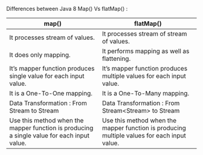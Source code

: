 Differences between Java 8 Map() Vs flatMap() :

map() | flatMap() | 
--- | --- |  
It processes stream of values. | It processes stream of stream of values. 
It does only mapping. | It performs mapping as well as flattening.
It’s mapper function produces single value for each input value. | It’s mapper function produces multiple values for each input value. 
It is a One-To-One mapping. | It is a One-To-Many mapping. 
Data Transformation : From Stream<T> to Stream<R> | Data Transformation : From Stream<Stream<T>> to Stream<R> 
Use this method when the mapper function is producing a single value for each input value. | Use this method when the mapper function is producing multiple values for each input value. 
